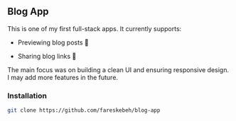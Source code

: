 ## Blog App

This is one of my first full-stack apps. It currently supports:

- Previewing blog posts 📖

- Sharing blog links 🔗


The main focus was on building a clean UI and ensuring responsive design. I may add more features in the future.

### Installation

```bash
git clone https://github.com/fareskebeh/blog-app
```
